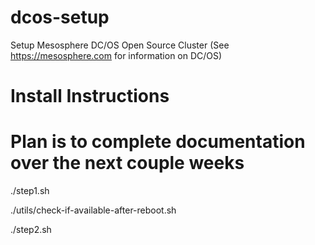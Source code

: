 # dcos-setup
Setup Mesosphere DC/OS Open Source Cluster (See https://mesosphere.com for information on DC/OS)

# Install Instructions
# Plan is to complete documentation over the next couple weeks

./step1.sh

./utils/check-if-available-after-reboot.sh

./step2.sh



